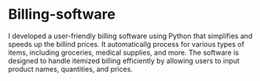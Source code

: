 # Billing-software
I developed a user-friendly billing software using Python that simplifies and speeds up the billind prices. It automaticallg process for various types of items, including groceries, medical supplies, and more. The software is designed to handle itemized billing efficiently by allowing users to input product names, quantities, and prices. 

